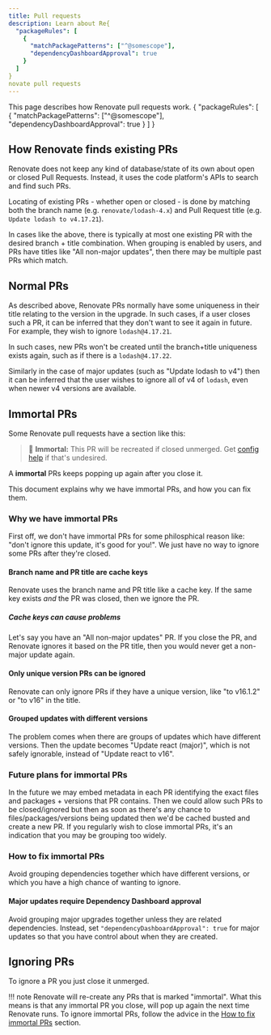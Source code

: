 ```yaml
---
title: Pull requests
description: Learn about Re{
  "packageRules": [
    {
      "matchPackagePatterns": ["^@somescope"],
      "dependencyDashboardApproval": true
    }
  ]
}
novate pull requests
---
```


This page describes how Renovate pull requests work.
{
  "packageRules": [
    {
      "matchPackagePatterns": ["^@somescope"],
      "dependencyDashboardApproval": true
    }
  ]
}

## How Renovate finds existing PRs

Renovate does not keep any kind of database/state of its own about open or closed Pull Requests.
Instead, it uses the code platform's APIs to search and find such PRs.

Locating of existing PRs - whether open or closed - is done by matching both the branch name (e.g. `renovate/lodash-4.x`) and Pull Request title (e.g. `Update lodash to v4.17.21`).

In cases like the above, there is typically at most one existing PR with the desired branch + title combination.
When grouping is enabled by users, and PRs have titles like "All non-major updates", then there may be multiple past PRs which match.

## Normal PRs

As described above, Renovate PRs normally have some uniqueness in their title relating to the version in the upgrade.
In such cases, if a user closes such a PR, it can be inferred that they don't want to see it again in future.
For example, they wish to ignore `lodash@4.17.21`.

In such cases, new PRs won't be created until the branch+title uniqueness exists again, such as if there is a `lodash@4.17.22`.

Similarly in the case of major updates (such as "Update lodash to v4") then it can be inferred that the user wishes to ignore all of v4 of `lodash`, even when newer v4 versions are available.

## Immortal PRs

Some Renovate pull requests have a section like this:

> 👻 **Immortal:** This PR will be recreated if closed unmerged. Get [config help](https://github.com/renovatebot/renovate/discussions) if that's undesired.

A **immortal** PRs keeps popping up again after you close it.

This document explains why we have immortal PRs, and how you can fix them.

### Why we have immortal PRs

First off, we don't have immortal PRs for some philosphical reason like: "don't ignore this update, it's good for you!".
We just have no way to ignore some PRs after they're closed.

#### Branch name and PR title are cache keys

Renovate uses the branch name and PR title like a cache key.
If the same key exists _and_ the PR was closed, then we ignore the PR.

##### Cache keys can cause problems

Let's say you have an "All non-major updates" PR.
If you close the PR, and Renovate ignores it based on the PR title, then you would never get a non-major update again.

#### Only unique version PRs can be ignored

Renovate can only ignore PRs if they have a unique version, like "to v16.1.2" or "to v16" in the title.

#### Grouped updates with different versions

The problem comes when there are groups of updates which have different versions.
Then the update becomes "Update react (major)", which is not safely ignorable, instead of "Update react to v16".

### Future plans for immortal PRs

In the future we may embed metadata in each PR identifying the exact files and packages + versions that PR contains.
Then we could allow such PRs to be closed/ignored but then as soon as there's any chance to files/packages/versions being updated then we'd be cached busted and create a new PR.
If you regularly wish to close immortal PRs, it's an indication that you may be grouping too widely.

### How to fix immortal PRs

Avoid grouping dependencies together which have different versions, or which you have a high chance of wanting to ignore.

#### Major updates require Dependency Dashboard approval

Avoid grouping major upgrades together unless they are related dependencies.
Instead, set `"dependencyDashboardApproval": true` for major updates so that you have control about when they are created.

## Ignoring PRs

To ignore a PR you just close it unmerged.

<!-- prettier-ignore -->
!!! note
    Renovate will re-create any PRs that is marked "immortal".
    What this means is that any immortal PR you close, will pop up again the next time Renovate runs.
    To ignore immortal PRs, follow the advice in the [How to fix immortal PRs](#how-to-fix-immortal-prs) section.
